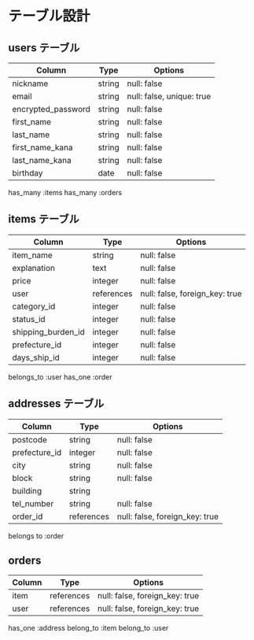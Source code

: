 # テーブル設計

## users テーブル

| Column             | Type   | Options                   |
| ------------------ | ------ | --------------------------|
| nickname           | string | null: false               |
| email              | string | null: false, unique: true |
| encrypted_password | string | null: false               |
| first_name         | string | null: false               |
| last_name          | string | null: false               |
| first_name_kana    | string | null: false               |
| last_name_kana     | string | null: false               |
| birthday           | date   | null: false               |

has_many :items
has_many :orders

## items テーブル

| Column             | Type       | Options                        |
| ------------------ | ---------- | -------------------------------|
| item_name          | string     | null: false                    |
| explanation        | text       | null: false                    |
| price              | integer    | null: false                    |
| user               | references | null: false, foreign_key: true |
| category_id        | integer    | null: false                    |
| status_id          | integer    | null: false                    |
| shipping_burden_id | integer    | null: false                    |
| prefecture_id      | integer    | null: false                    |
| days_ship_id       | integer    | null: false                    |

belongs_to :user
has_one :order

## addresses テーブル

| Column                | Type        | Options                        |
| --------------------- | ----------- | ------------------------------ |
| postcode              | string      | null: false                    |
| prefecture_id         | integer     | null: false                    |
| city                  | string      | null: false                    |
| block                 | string      | null: false                    |
| building              | string      |                                |
| tel_number            | string      | null: false                    |
| order_id                 | references      | null: false, foreign_key: true |

belongs to :order

## orders
| Column             | Type       | Options                        |
| ------------------ | ---------- | ------------------------------ |
| item               | references | null: false, foreign_key: true |
| user               | references | null: false, foreign_key: true |

has_one :address
belong_to :item
belong_to :user
